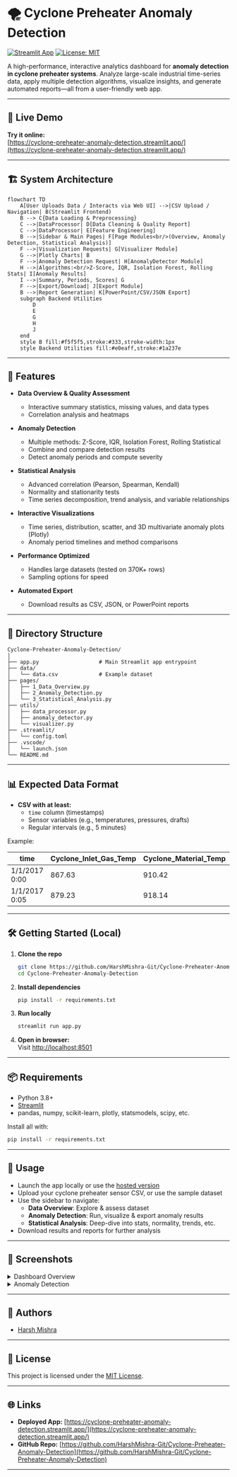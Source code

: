 # 🌪️ Cyclone Preheater Anomaly Detection

[![Streamlit App](https://img.shields.io/badge/Streamlit-Deployed-brightgreen?logo=streamlit)](https://cyclone-preheater-anomaly-detection.streamlit.app/)
[![License: MIT](https://img.shields.io/badge/License-MIT-yellow.svg)](LICENSE)

A high-performance, interactive analytics dashboard for **anomaly detection in cyclone preheater systems**. Analyze large-scale industrial time-series data, apply multiple detection algorithms, visualize insights, and generate automated reports—all from a user-friendly web app.

---

## 🚀 Live Demo

**Try it online:**  
[https://cyclone-preheater-anomaly-detection.streamlit.app/](https://cyclone-preheater-anomaly-detection.streamlit.app/)

---

## 🏗️ System Architecture

```mermaid
flowchart TD
    A[User Uploads Data / Interacts via Web UI] -->|CSV Upload / Navigation| B(Streamlit Frontend)
    B --> C{Data Loading & Preprocessing}
    C -->|DataProcessor| D[Data Cleaning & Quality Report]
    C -->|DataProcessor| E[Feature Engineering]
    B -->|Sidebar & Main Pages| F[Page Modules<br/>(Overview, Anomaly Detection, Statistical Analysis)]
    F -->|Visualization Requests| G[Visualizer Module]
    G -->|Plotly Charts| B
    F -->|Anomaly Detection Request| H[AnomalyDetector Module]
    H -->|Algorithms:<br/>Z-Score, IQR, Isolation Forest, Rolling Stats| I[Anomaly Results]
    I -->|Summary, Periods, Scores| G
    F -->|Export/Download| J[Export Module]
    B -->|Report Generation| K[PowerPoint/CSV/JSON Export]
    subgraph Backend Utilities
        D
        E
        G
        H
        J
    end
    style B fill:#f5f5f5,stroke:#333,stroke-width:1px
    style Backend Utilities fill:#e0eaff,stroke:#1a237e
```

---

## 📝 Features

- **Data Overview & Quality Assessment**  
  - Interactive summary statistics, missing values, and data types
  - Correlation analysis and heatmaps

- **Anomaly Detection**
  - Multiple methods: Z-Score, IQR, Isolation Forest, Rolling Statistical
  - Combine and compare detection results
  - Detect anomaly periods and compute severity

- **Statistical Analysis**
  - Advanced correlation (Pearson, Spearman, Kendall)
  - Normality and stationarity tests
  - Time series decomposition, trend analysis, and variable relationships

- **Interactive Visualizations**
  - Time series, distribution, scatter, and 3D multivariate anomaly plots (Plotly)
  - Anomaly period timelines and method comparisons

- **Performance Optimized**
  - Handles large datasets (tested on 370K+ rows)
  - Sampling options for speed

- **Automated Export**
  - Download results as CSV, JSON, or PowerPoint reports

---

## 📂 Directory Structure

```
Cyclone-Preheater-Anomaly-Detection/
│
├── app.py                   # Main Streamlit app entrypoint
├── data/
│   └── data.csv             # Example dataset
├── pages/
│   ├── 1_Data_Overview.py
│   ├── 2_Anomaly_Detection.py
│   └── 3_Statistical_Analysis.py
├── utils/
│   ├── data_processor.py
│   ├── anomaly_detector.py
│   └── visualizer.py
├── .streamlit/
│   └── config.toml
├── .vscode/
│   └── launch.json
└── README.md
```

---

## 📊 Expected Data Format

- **CSV with at least:**
  - `time` column (timestamps)
  - Sensor variables (e.g., temperatures, pressures, drafts)
  - Regular intervals (e.g., 5 minutes)

Example:

| time               | Cyclone_Inlet_Gas_Temp | Cyclone_Material_Temp | ... |
|--------------------|-----------------------|-----------------------|-----|
| 1/1/2017 0:00      | 867.63                | 910.42                | ... |
| 1/1/2017 0:05      | 879.23                | 918.14                | ... |

---

## 🛠️ Getting Started (Local)

1. **Clone the repo**
    ```bash
    git clone https://github.com/HarshMishra-Git/Cyclone-Preheater-Anomaly-Detection.git
    cd Cyclone-Preheater-Anomaly-Detection
    ```
2. **Install dependencies**
    ```bash
    pip install -r requirements.txt
    ```
3. **Run locally**
    ```bash
    streamlit run app.py
    ```
4. **Open in browser:**  
   Visit [http://localhost:8501](http://localhost:8501)

---

## 📦 Requirements

- Python 3.8+
- [Streamlit](https://streamlit.io/)
- pandas, numpy, scikit-learn, plotly, statsmodels, scipy, etc.

Install all with:
```bash
pip install -r requirements.txt
```

---

## 📑 Usage

- Launch the app locally or use the [hosted version](https://cyclone-preheater-anomaly-detection.streamlit.app/)
- Upload your cyclone preheater sensor CSV, or use the sample dataset
- Use the sidebar to navigate:
    - **Data Overview**: Explore & assess dataset
    - **Anomaly Detection**: Run, visualize & export anomaly results
    - **Statistical Analysis**: Deep-dive into stats, normality, trends, etc.
- Download results and reports for further analysis

---

## 📸 Screenshots

<details>
<summary>Dashboard Overview</summary>

![Dashboard](https://user-images.githubusercontent.com/your-username/screenshots/dashboard.png)
</details>

<details>
<summary>Anomaly Detection</summary>

![Anomaly Detection](https://user-images.githubusercontent.com/your-username/screenshots/anomaly_detection.png)
</details>

---

## 🤖 Authors

- [Harsh Mishra](https://github.com/HarshMishra-Git)

---

## 📄 License

This project is licensed under the [MIT License](LICENSE).

---

## 🌐 Links

- **Deployed App:** [https://cyclone-preheater-anomaly-detection.streamlit.app/](https://cyclone-preheater-anomaly-detection.streamlit.app/)
- **GitHub Repo:** [https://github.com/HarshMishra-Git/Cyclone-Preheater-Anomaly-Detection](https://github.com/HarshMishra-Git/Cyclone-Preheater-Anomaly-Detection)

---
